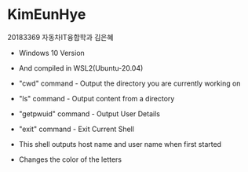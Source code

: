 # KimEunHye
20183369 자동차IT융합학과 김은혜


<OS Environment>

  - Windows 10 Version

  - And compiled in WSL2(Ubuntu-20.04)

  
<Additional commands>

  - "cwd" command - Output the directory you are currently working on

  - "ls" command - Output content from a directory

  - "getpwuid" command - Output User Details

  - "exit" command - Exit Current Shell

  
<Additional Elements>

  - This shell outputs host name and user name when first started

  - Changes the color of the letters
